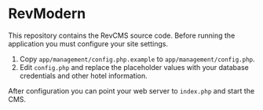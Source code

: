 # RevModern

This repository contains the RevCMS source code. Before running the application you must configure your site settings.

1. Copy `app/management/config.php.example` to `app/management/config.php`.
2. Edit `config.php` and replace the placeholder values with your database credentials and other hotel information.

After configuration you can point your web server to `index.php` and start the CMS.

